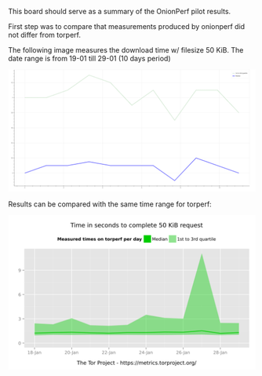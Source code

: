 This board should serve as a summary of the OnionPerf pilot results.

First step was to compare that measurements produced by onionperf did not differ from torperf.

The following image measures the download time w/ filesize 50 KiB. The date range is from 19-01 till 29-01 (10 days period)

![50kb](https://github.com/hiromipaw/onionperf-notebook/raw/master/onionperf-50.png "Onionperf 50KiB")

Results can be compared with the same time range for torperf:

![50kb-torperf](https://raw.githubusercontent.com/hiromipaw/onionperf-notebook/master/torperf-2017-01-18-2017-01-29-torperf-50kb.svg "Torperf 50KiB")
